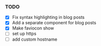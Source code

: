 ### TODO

- [x] Fix syntax highlighting in blog posts
- [x] Add a separate component for blog posts
- [x] Make faviocon show
- [ ] set up https
- [ ] add custom hostname
